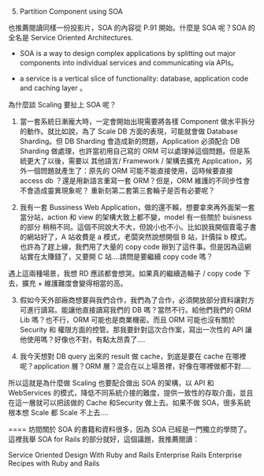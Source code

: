 5. Partition Component using SOA

也推薦閱讀同樣一份投影片，SOA 的內容從 P.91 開始。什麼是 SOA 呢？SOA 的全名是 Service Oriented Architectures.

* SOA is a way to design complex applications by splitting out major components into individual services and communicating via APIs。

* a service is a vertical slice of functionality: database, application code and caching layer 。

為什麼談 Scaling 要扯上 SOA 呢？

1. 當一套系統日漸龐大時，一定會開始出現需要將各樣 Component 做水平拆分的動作。就比如說，為了 Scale DB 方面的表現，可能就會做 Database Sharding。但 DB Sharding 會造成新的問題，Application 必須配合 DB Sharding 做處理，也許當初用自己寫的 ORM 可以處理掉這個問題。但是系統更大了以後，需要以 其他語言/ Framework / 架構去擴充 Application，另外一個問題就產生了：原先的 ORM 可能不能直接使用，這時候要直接 access db ？還是用新語言重寫一套 ORM？但是，ORM 維護的不同步性會不會造成靈異現象呢？ 重新刻第二套第三套輪子是否有必要呢？

2. 我有一套 Bussiness Web Application，做的還不賴，想要拿來再外面架一套當分站，action 和 view 的架構大致上都不變，model 有一些關於 buisness 的部分 稍稍不同。這個不同說大不大，但說小也不小。比如說我開個賣電子書的網站好了，A 站收費是 a 模式，老闆突然說想開個 B 站，計價採 b 模式。也許為了趕上線，我們用了大量的 copy code 辦到了這件事。但是因為這網站實在太賺錢了，又要開 C 站….請問是要繼續 copy code 嗎？

遇上這兩種場景，我想 RD 應該都會想哭。如果真的繼續造輪子 / copy code 下去，擴充 + 維護難度會變得相當的高。

3. 假如今天外部廠商想要與我們合作，我們為了合作，必須開放部分資料讓對方可進行讀寫。能讓他直接讀寫我們的 DB 嗎？當然不行。給他們我們的 ORM Lib 嗎？也不行，ORM 可能也是商業機密。而且 ORM 可能也沒有關於 Security 和 權限方面的控管。那我要針對這次合作案，寫出一次性的 API 讓他使用嗎？好像也不對，有點太昂貴了….

4. 我今天想對 DB query 出來的 result 做 cache，到底是要在 cache 在哪裡呢？application 層？ORM 層？混合在以上場景裡，好像在哪裡做都不對…..

所以這就是為什麼做 Scaling 也要配合做出 SOA 的架構，以 API 和 WebServices 的模式，降低不同系統介接的難度，提供一致性的存取介面，並且在這一層就可以把該做的 Cache 和Security 做上去。如果不做 SOA，很多系統根本想 Scale 都 Scale 不上去….

====
坊間關於 SOA 的書籍和資料很多，因為 SOA 已經是一門獨立的學問了。這裡我舉 SOA for Rails 的部分就好，這個議題，我推薦閱讀：

Service Oriented Design With Ruby and Rails
Enterprise Rails 
Enterprise Recipes with Ruby and Rails
